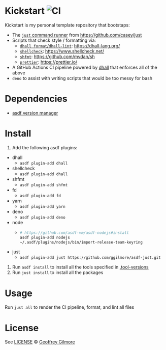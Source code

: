 # Kickstart ![CI](https://github.com/ggilmore/kickstart/workflows/CI/badge.svg)

Kickstart is my personal template repository that bootstaps:

- The [`just` command runner](https://github.com/casey/just) from https://github.com/casey/just
- Scripts that check style / formatting via:
  - [`dhall format`/`dhall-lint`](https://dhall-lang.org/): https://dhall-lang.org/
  - [`shellcheck`](https://www.shellcheck.net/): https://www.shellcheck.net/
  - [`shfmt`](https://github.com/mvdan/sh): https://github.com/mvdan/sh
  - [`prettier`](https://prettier.io/): https://prettier.io/
- A GitHub Actions CI pipeline powered by [dhall](https://dhall-lang.org/) that enforces all of the above
- `deno` to assist with writing scripts that would be too messy for bash

# Dependencies

- [asdf version manager](https://asdf-vm.com/#/core-manage-asdf-vm?id=install)

# Install

1. Add the following asdf plugins:

- dhall
  - `asdf plugin-add dhall`
- shellcheck
  - `asdf plugin-add dhall`
- shfmt
  - `asdf plugin-add shfmt`
- fd
  - `asdf plugin-add fd`
- yarn
  - `asdf plugin-add yarn`
- deno
  - `asdf plugin-add deno`
- node
  - ```bash
    # https://github.com/asdf-vm/asdf-nodejs#install
    asdf plugin-add nodejs
    ~/.asdf/plugins/nodejs/bin/import-release-team-keyring
    ```
- just
  - `asdf plugin-add just https://github.com/ggilmore/asdf-just.git`

1. Run `asdf install` to install all the tools specified in [.tool-versions](./.tool-versions)
1. Run `just install` to install all the packages

# Usage

Run `just all` to render the CI pipeline, format, and lint all files

# License

See [LICENSE](LICENSE) © [Geoffrey Gilmore](https://github.com/ggilmore/)
